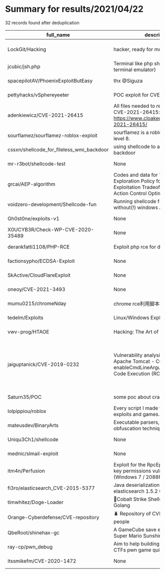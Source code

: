 
# Summary for results/2021/04/22
    
32 records found after deduplication

| full_name | description | html_url | matched_list | matched_count | pushed_at | size | stargazers_count | language | forks_count |
|-------------------------------------------|-----------------------------------------------------------------------------------------------------------------------------------|--------------------------------------------------------------|--------------------------------------------------------------------------------------|-----------------|---------------------------|--------|--------------------|------------|---------------|
| LockGit/Hacking | hacker, ready for more of our story ! 🚀 | https://github.com/LockGit/Hacking | ['attack poc', 'vulnerability poc'] | 2 | 2021-04-22 12:35:49+00:00 | 68376 | 431 | Python | 169 |
| jcubic/jsh.php | Terminal like php shell (PHP web terminal emulator) | https://github.com/jcubic/jsh.php | ['exploit'] | 1 | 2021-04-22 17:22:41+00:00 | 35 | 6 | PHP | 2 |
| spacepilotAV/PhoenixExploitButEasy | thx @Siguza | https://github.com/spacepilotAV/PhoenixExploitButEasy | ['exploit'] | 1 | 2021-04-22 21:23:50+00:00 | 66 | 0 | C | 0 |
| pettyhacks/vSphereyeeter | POC exploit for CVE-2021-21972 | https://github.com/pettyhacks/vSphereyeeter | ['cve poc', 'exploit'] | 2 | 2021-04-22 14:03:13+00:00 | 2 | 1 | Shell | 0 |
| adenkiewicz/CVE-2021-26415 | All files needed to reproduce PoC for CVE-2021-26415: https://www.cloaked.pl/2021/04/cve-2021-26415/ | https://github.com/adenkiewicz/CVE-2021-26415 | ['cve poc', 'cve-2'] | 2 | 2021-04-22 14:04:46+00:00 | 76 | 1 | Batchfile | 1 |
| sourflamez/sourflamez-roblox-exploit | sourflamez is a roblox exploit which is level 8. | https://github.com/sourflamez/sourflamez-roblox-exploit | ['exploit'] | 1 | 2021-04-22 13:12:21+00:00 | 1746 | 1 | HTML | 0 |
| cssxn/shellcode_for_fileless_wmi_backdoor | using shellcode to add wmi fileless backdoor | https://github.com/cssxn/shellcode_for_fileless_wmi_backdoor | ['shellcode'] | 1 | 2021-04-22 13:14:47+00:00 | 16 | 1 | C++ | 1 |
| mr-r3bot/shellcode-test | None | https://github.com/mr-r3bot/shellcode-test | ['shellcode'] | 1 | 2021-04-22 12:55:29+00:00 | 1 | 0 | C | 0 |
| grcai/AEP-algorithm | Codes and data for "Adaptive Exploration Policy for Exploration-Exploitation Tradeoff in Continuous Action Control Optimization". | https://github.com/grcai/AEP-algorithm | ['exploit'] | 1 | 2021-04-22 10:03:32+00:00 | 5 | 0 | Python | 1 |
| voidzero-development/Shellcode-fun | Running shellcode from c++ with and without(!) windows API's | https://github.com/voidzero-development/Shellcode-fun | ['shellcode'] | 1 | 2021-04-22 10:04:57+00:00 | 4 | 0 | C++ | 0 |
| Gh0st0ne/exploits-v1 | None | https://github.com/Gh0st0ne/exploits-v1 | ['exploit'] | 1 | 2021-04-22 08:46:59+00:00 | 17 | 0 | PHP | 0 |
| X0UCYB3R/Check-WP-CVE-2020-35489 | None | https://github.com/X0UCYB3R/Check-WP-CVE-2020-35489 | ['cve-2'] | 1 | 2021-04-22 05:17:26+00:00 | 4 | 0 | Python | 0 |
| derankfatti1108/PHP-RCE | Exploit php rce for ddos api | https://github.com/derankfatti1108/PHP-RCE | ['exploit', 'rce'] | 2 | 2021-04-22 04:07:52+00:00 | 1 | 0 | | 0 |
| factionsypho/ECDSA-Exploit | None | https://github.com/factionsypho/ECDSA-Exploit | ['exploit'] | 1 | 2021-04-22 03:49:16+00:00 | 1 | 0 | Python | 0 |
| SkActive/CloudFlareExploit | None | https://github.com/SkActive/CloudFlareExploit | ['exploit'] | 1 | 2021-04-22 02:56:42+00:00 | 1 | 0 | Ruby | 0 |
| oneoy/CVE-2021-3493 | None | https://github.com/oneoy/CVE-2021-3493 | ['cve-2'] | 1 | 2021-04-22 02:06:31+00:00 | 4 | 2 | C | 0 |
| mumu0215/chromeNday | chrome rce利用脚本，采用go编写 | https://github.com/mumu0215/chromeNday | ['rce'] | 1 | 2021-04-22 02:56:45+00:00 | 7 | 0 | HTML | 1 |
| tedelm/Exploits | Linux/Windows Exploits | https://github.com/tedelm/Exploits | ['exploit'] | 1 | 2021-04-22 07:01:38+00:00 | 7 | 0 | | 0 |
| vwv-prog/HTAOE | Hacking: The Art of Exploitation | https://github.com/vwv-prog/HTAOE | ['exploit'] | 1 | 2021-04-22 19:30:14+00:00 | 8 | 0 | C | 0 |
| jaiguptanick/CVE-2019-0232 | Vulnerability analysis and PoC for the Apache Tomcat - CGIServlet enableCmdLineArguments Remote Code Execution (RCE) | https://github.com/jaiguptanick/CVE-2019-0232 | ['cve poc', 'cve-2', 'rce', 'rce poc', 'remote code execution', 'vulnerability poc'] | 6 | 2021-04-22 19:27:47+00:00 | 7582 | 1 | Python | 4 |
| Saturn35/POC | some poc about crash or exp in CVEs | https://github.com/Saturn35/POC | ['cve poc'] | 1 | 2021-04-22 09:29:33+00:00 | 82327 | 0 | C++ | 1 |
| lolpippiou/roblox | Every script I made for Roblox. For exploits and games. | https://github.com/lolpippiou/roblox | ['exploit'] | 1 | 2021-04-22 13:10:42+00:00 | 25 | 0 | Lua | 0 |
| mateusdev/BinaryArts | Executable parsers, shellcode tools, obfuscation techniques and more :) | https://github.com/mateusdev/BinaryArts | ['shellcode'] | 1 | 2021-04-22 11:00:38+00:00 | 1405 | 0 | C++ | 0 |
| Uniqu3Ch1/shellcode | None | https://github.com/Uniqu3Ch1/shellcode | ['shellcode'] | 1 | 2021-04-22 07:12:57+00:00 | 206 | 0 | PowerShell | 0 |
| mednic/slmail-exploit | None | https://github.com/mednic/slmail-exploit | ['exploit'] | 1 | 2021-04-22 19:57:05+00:00 | 19 | 5 | Python | 0 |
| itm4n/Perfusion | Exploit for the RpcEptMapper registry key permissions vulnerability (Windows 7 / 2088R2 / 8 / 2012) | https://github.com/itm4n/Perfusion | ['exploit'] | 1 | 2021-04-22 16:20:32+00:00 | 112 | 355 | C++ | 62 |
| fi3ro/elasticsearch_CVE-2015-5377 | Java deserialization exploit for elasticsearch 1.5.2 CVE-2015-5377 | https://github.com/fi3ro/elasticsearch_CVE-2015-5377 | ['cve-2', 'exploit'] | 2 | 2021-04-22 14:46:53+00:00 | 17 | 0 | Python | 0 |
| timwhitez/Doge-Loader | 🐶Cobalt Strike Shellcode Loader by Golang | https://github.com/timwhitez/Doge-Loader | ['shellcode'] | 1 | 2021-04-22 08:24:59+00:00 | 38 | 213 | Go | 43 |
| Orange-Cyberdefense/CVE-repository | :beetle: Repository of CVE found by OCD people | https://github.com/Orange-Cyberdefense/CVE-repository | ['exploit'] | 1 | 2021-04-22 12:33:08+00:00 | 833 | 10 | | 3 |
| QbeRoot/shinehax-gc | A GameCube save exploit for PAL Super Mario Sunshine | https://github.com/QbeRoot/shinehax-gc | ['exploit'] | 1 | 2021-04-22 00:45:41+00:00 | 16 | 16 | Assembly | 1 |
| ray-cp/pwn_debug | Aim to help building exploitation of CTFs pwn game quickly | https://github.com/ray-cp/pwn_debug | ['exploit'] | 1 | 2021-04-22 04:16:41+00:00 | 60 | 161 | Python | 13 |
| itssmikefm/CVE-2020-1472 | None | https://github.com/itssmikefm/CVE-2020-1472 | ['cve-2'] | 1 | 2021-04-22 19:03:38+00:00 | 19 | 0 | Python | 0 |
